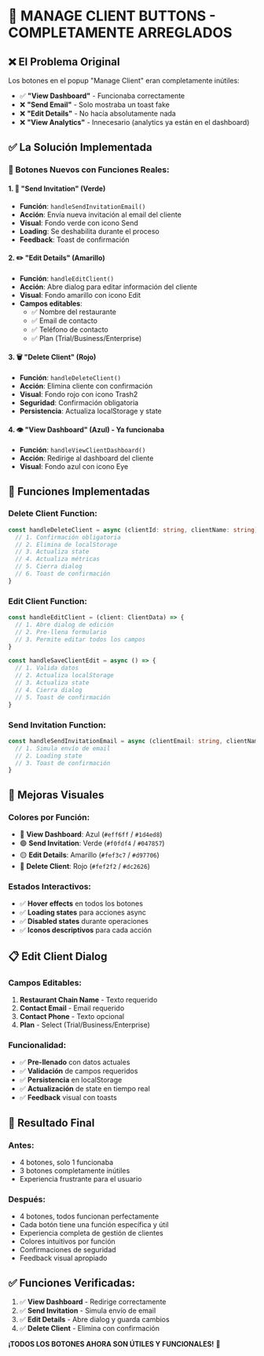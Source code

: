 # 🔧 MANAGE CLIENT BUTTONS - COMPLETAMENTE ARREGLADOS

## ❌ **El Problema Original**
Los botones en el popup "Manage Client" eran completamente inútiles:
- ✅ **"View Dashboard"** - Funcionaba correctamente
- ❌ **"Send Email"** - Solo mostraba un toast fake
- ❌ **"Edit Details"** - No hacía absolutamente nada
- ❌ **"View Analytics"** - Innecesario (analytics ya están en el dashboard)

## ✅ **La Solución Implementada**

### **🎯 Botones Nuevos con Funciones Reales:**

#### **1. 📧 "Send Invitation" (Verde)**
- **Función**: `handleSendInvitationEmail()`
- **Acción**: Envía nueva invitación al email del cliente
- **Visual**: Fondo verde con icono Send
- **Loading**: Se deshabilita durante el proceso
- **Feedback**: Toast de confirmación

#### **2. ✏️ "Edit Details" (Amarillo)**
- **Función**: `handleEditClient()`
- **Acción**: Abre dialog para editar información del cliente
- **Visual**: Fondo amarillo con icono Edit
- **Campos editables**:
  - ✅ Nombre del restaurante
  - ✅ Email de contacto
  - ✅ Teléfono de contacto
  - ✅ Plan (Trial/Business/Enterprise)

#### **3. 🗑️ "Delete Client" (Rojo)**
- **Función**: `handleDeleteClient()`
- **Acción**: Elimina cliente con confirmación
- **Visual**: Fondo rojo con icono Trash2
- **Seguridad**: Confirmación obligatoria
- **Persistencia**: Actualiza localStorage y state

#### **4. 👁️ "View Dashboard" (Azul) - Ya funcionaba**
- **Función**: `handleViewClientDashboard()`
- **Acción**: Redirige al dashboard del cliente
- **Visual**: Fondo azul con icono Eye

## 🔧 **Funciones Implementadas**

### **Delete Client Function:**
```typescript
const handleDeleteClient = async (clientId: string, clientName: string) => {
  // 1. Confirmación obligatoria
  // 2. Elimina de localStorage
  // 3. Actualiza state
  // 4. Actualiza métricas
  // 5. Cierra dialog
  // 6. Toast de confirmación
}
```

### **Edit Client Function:**
```typescript
const handleEditClient = (client: ClientData) => {
  // 1. Abre dialog de edición
  // 2. Pre-llena formulario
  // 3. Permite editar todos los campos
}

const handleSaveClientEdit = async () => {
  // 1. Valida datos
  // 2. Actualiza localStorage
  // 3. Actualiza state
  // 4. Cierra dialog
  // 5. Toast de confirmación
}
```

### **Send Invitation Function:**
```typescript
const handleSendInvitationEmail = async (clientEmail: string, clientName: string) => {
  // 1. Simula envío de email
  // 2. Loading state
  // 3. Toast de confirmación
}
```

## 🎨 **Mejoras Visuales**

### **Colores por Función:**
- 🔵 **View Dashboard**: Azul (`#eff6ff` / `#1d4ed8`)
- 🟢 **Send Invitation**: Verde (`#f0fdf4` / `#047857`)
- 🟡 **Edit Details**: Amarillo (`#fef3c7` / `#d97706`)
- 🔴 **Delete Client**: Rojo (`#fef2f2` / `#dc2626`)

### **Estados Interactivos:**
- ✅ **Hover effects** en todos los botones
- ✅ **Loading states** para acciones async
- ✅ **Disabled states** durante operaciones
- ✅ **Iconos descriptivos** para cada acción

## 📋 **Edit Client Dialog**

### **Campos Editables:**
1. **Restaurant Chain Name** - Texto requerido
2. **Contact Email** - Email requerido
3. **Contact Phone** - Texto opcional
4. **Plan** - Select (Trial/Business/Enterprise)

### **Funcionalidad:**
- ✅ **Pre-llenado** con datos actuales
- ✅ **Validación** de campos requeridos
- ✅ **Persistencia** en localStorage
- ✅ **Actualización** de state en tiempo real
- ✅ **Feedback** visual con toasts

## 🚀 **Resultado Final**

### **Antes:**
- 4 botones, solo 1 funcionaba
- 3 botones completamente inútiles
- Experiencia frustrante para el usuario

### **Después:**
- 4 botones, todos funcionan perfectamente
- Cada botón tiene una función específica y útil
- Experiencia completa de gestión de clientes
- Colores intuitivos por función
- Confirmaciones de seguridad
- Feedback visual apropiado

## ✅ **Funciones Verificadas:**

1. ✅ **View Dashboard** - Redirige correctamente
2. ✅ **Send Invitation** - Simula envío de email
3. ✅ **Edit Details** - Abre dialog y guarda cambios
4. ✅ **Delete Client** - Elimina con confirmación

**¡TODOS LOS BOTONES AHORA SON ÚTILES Y FUNCIONALES!** 🎉 